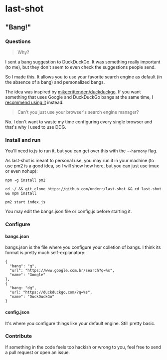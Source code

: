 # last-shot

## **"Bang!"**

### Questions

> Why?

I sent a bang suggestion to DuckDuckGo. It was something really important (to me), but they don't seem to even check the suggestions people send.

So I made this. It allows you to use your favorite search engine as default (in the absence of a bang) and personalized bangs.

The idea was inspired by [mikecrittenden/duckduckgo](https://github.com/mikecrittenden/duckduckgoog). If you want something that uses Google and DuckDuckGo bangs at the same time, I [recommend using it](http://www.duckduckgoog.com/) instead.

> Can't you just use your browser's search engine manager?

No. I don't want to waste my time configuring every single browser and that's why I used to use DDG.

### Install and run

You'll need io.js to run it, but you can get over this with the `--harmony` flag.

As last-shot is meant to personal use, you may run it in your machine (to use pm2 is a good idea, so I will show how here, but you can just use tmux or even nohup):

`npm -g install pm2`

`cd ~/ && git clone https://github.com/underr/last-shot && cd last-shot && npm install`

`pm2 start index.js`

You may edit the bangs.json file or config.js before starting it.

### Configure

#### bangs.json

bangs.json is the file where you configure your colletion of bangs. I think its format is pretty much self-explanatory:

```
{
  "bang": "g",
  "url": "https://www.google.com.br/search?q=%s",
  "name": "Google"
},
{
  "bang: "dg",
  "url: "https://duckduckgo.com/?q=%s",
  "name": "DuckDuckGo"
}
```

#### config.json

It's where you configure things like your default engine. Still pretty basic.


### Contribute

If something in the code feels too hackish or wrong to you, feel free to send a pull request or open an issue.
